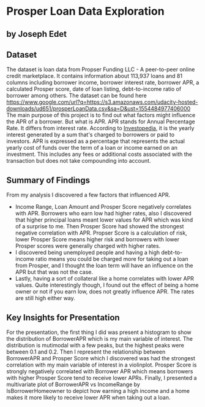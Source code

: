 # Prosper Loan Data Exploration
## by Joseph Edet


## Dataset

The dataset is loan data from Propser Funding LLC - A peer-to-peer online credit marketplace. It contains information about 113,937 loans and 81 columns including borrower income, borrower interest rate, borrower APR, a calculated Prosper score, date of loan listing, debt-to-income ratio of borrower among others. The dataset can be found here https://www.google.com/url?q=https://s3.amazonaws.com/udacity-hosted-downloads/ud651/prosperLoanData.csv&sa=D&ust=1554484977406000
The main purpose of this project is to find out what factors might influence the APR of a borrower.
But what is APR. APR stands for Annual Percentage Rate. It differs from interest rate. According to [Investopedia](https://www.investopedia.com/terms/a/apr.asp), it is  the yearly interest generated by a sum that's charged to borrowers or paid to investors. APR is expressed as a percentage that represents the actual yearly cost of funds over the term of a loan or income earned on an investment. This includes any fees or additional costs associated with the transaction but does not take compounding into account.


## Summary of Findings

From my analysis I discovered a few factors that influenced APR. 
- Income Range, Loan Amount and Prosper Score negatively correlates with APR. Borrowers who earn low had higher rates, also I discovered that higher principal loans meant lower values for APR which was kind of a surprise to me. Then Prosper Score had showed the strongest negative correlation with APR. Propser Score is a calculation of risk, lower Prosper Score means higher risk and borrowers with lower Prosper scores were generally charged with higher rates.
- I discovered being unemployed people and having a high debt-to-income ratio means you could be charged more for taking out a loan from Prosper, and I thought the loan term will have an influence on the APR but that was not the case.
- Lastly, having a sort of collateral like a home correlates with lower APR values. Quite interestingly though, I found out the effect of being a home owner or not if you earn low, does not greatly influence APR. The rates are still high either way.  


## Key Insights for Presentation

For the presentation, the first thing I did was present a histogram to show the distribution of BorrowerAPR which is my main variable of interest. The distribution is mutimodal with a few peaks, but the highest peaks were between 0.1 and 0.2. Then I represent the relationship between BorrowerAPR and Prosper Score which I discovered was had the strongest correlation with my main variable of interest in a violinplot. Prosper Score is strongly negatively correlated with Borrower APR which means borrowers with higher Prosper Score tend to receive lower APRs. Finally, I presented a multivariate plot of BorrowerAPR vs IncomeRange by IsBorrowerHomeowner to depict how earning a high income and a home makes it more likely to receive lower APR when taking out a loan.
